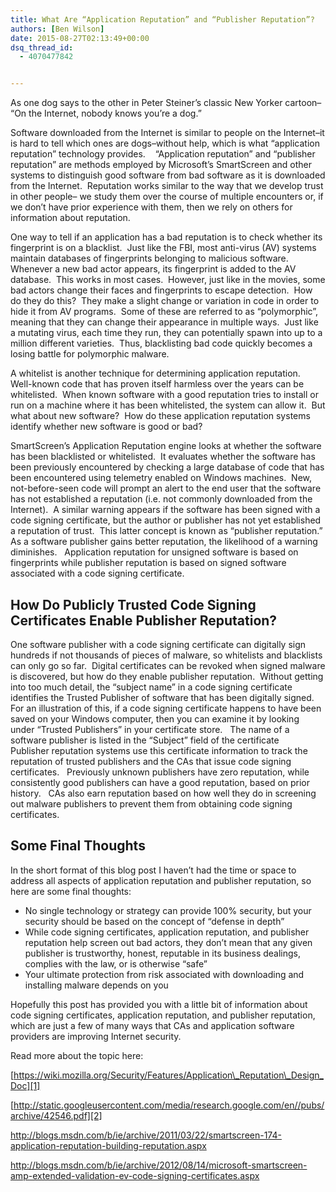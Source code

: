 ```yaml
---
title: What Are “Application Reputation” and “Publisher Reputation”?
authors: [Ben Wilson]
date: 2015-08-27T02:13:49+00:00
dsq_thread_id:
  - 4070477842


---
```

As one dog says to the other in Peter Steiner&#8217;s classic New Yorker cartoon&#8211; &#8220;On the Internet, nobody knows you&#8217;re a dog.&#8221;

Software downloaded from the Internet is similar to people on the Internet&#8211;it is hard to tell which ones are dogs&#8211;without help, which is what &#8220;application reputation&#8221; technology provides.    &#8220;Application reputation&#8221; and “publisher reputation” are methods employed by Microsoft&#8217;s SmartScreen and other systems to distinguish good software from bad software as it is downloaded from the Internet.  Reputation works similar to the way that we develop trust in other people&#8211; we study them over the course of multiple encounters or, if we don&#8217;t have prior experience with them, then we rely on others for information about reputation.

One way to tell if an application has a bad reputation is to check whether its fingerprint is on a blacklist.  Just like the FBI, most anti-virus (AV) systems maintain databases of fingerprints belonging to malicious software.  Whenever a new bad actor appears, its fingerprint is added to the AV database.  This works in most cases.  However, just like in the movies, some bad actors change their faces and fingerprints to escape detection.  How do they do this?  They make a slight change or variation in code in order to hide it from AV programs.  Some of these are referred to as &#8220;polymorphic&#8221;, meaning that they can change their appearance in multiple ways.  Just like a mutating virus, each time they run, they can potentially spawn into up to a million different varieties.  Thus, blacklisting bad code quickly becomes a losing battle for polymorphic malware.

A whitelist is another technique for determining application reputation.   Well-known code that has proven itself harmless over the years can be whitelisted.  When known software with a good reputation tries to install or run on a machine where it has been whitelisted, the system can allow it.  But what about new software?  How do these application reputation systems identify whether new software is good or bad?

SmartScreen&#8217;s Application Reputation engine looks at whether the software has been blacklisted or whitelisted.  It evaluates whether the software has been previously encountered by checking a large database of code that has been encountered using telemetry enabled on Windows machines.  New, not-before-seen code will prompt an alert to the end user that the software has not established a reputation (i.e. not commonly downloaded from the Internet).  A similar warning appears if the software has been signed with a code signing certificate, but the author or publisher has not yet established a reputation of trust.  This latter concept is known as “publisher reputation.”  As a software publisher gains better reputation, the likelihood of a warning diminishes.   Application reputation for unsigned software is based on fingerprints while publisher reputation is based on signed software associated with a code signing certificate.

## How Do Publicly Trusted Code Signing Certificates Enable Publisher Reputation?

One software publisher with a code signing certificate can digitally sign hundreds if not thousands of pieces of malware, so whitelists and blacklists can only go so far.  Digital certificates can be revoked when signed malware is discovered, but how do they enable publisher reputation.  Without getting into too much detail, the &#8220;subject name&#8221; in a code signing certificate identifies the Trusted Publisher of software that has been digitally signed.    For an illustration of this, if a code signing certificate happens to have been saved on your Windows computer, then you can examine it by looking under &#8220;Trusted Publishers&#8221; in your certificate store.   The name of a software publisher is listed in the &#8220;Subject&#8221; field of the certificate    Publisher reputation systems use this certificate information to track the reputation of trusted publishers and the CAs that issue code signing certificates.   Previously unknown publishers have zero reputation, while consistently good publishers can have a good reputation, based on prior history.   CAs also earn reputation based on how well they do in screening out malware publishers to prevent them from obtaining code signing certificates.

## Some Final Thoughts

In the short format of this blog post I haven&#8217;t had the time or space to address all aspects of application reputation and publisher reputation, so here are some final thoughts:

  * No single technology or strategy can provide 100% security, but your security should be based on the concept of “defense in depth”
  * While code signing certificates, application reputation, and publisher reputation help screen out bad actors, they don’t mean that any given publisher is trustworthy, honest, reputable in its business dealings, complies with the law, or is otherwise “safe”
  * Your ultimate protection from risk associated with downloading and installing malware depends on you

Hopefully this post has provided you with a little bit of information about code signing certificates, application reputation, and publisher reputation, which are just a few of many ways that CAs and application software providers are improving Internet security.

Read more about the topic here:

[https://wiki.mozilla.org/Security/Features/Application\_Reputation\_Design_Doc][1]

[http://static.googleusercontent.com/media/research.google.com/en//pubs/archive/42546.pdf][2]

<http://blogs.msdn.com/b/ie/archive/2011/03/22/smartscreen-174-application-reputation-building-reputation.aspx>

<http://blogs.msdn.com/b/ie/archive/2012/08/14/microsoft-smartscreen-amp-extended-validation-ev-code-signing-certificates.aspx>

 [1]: https://wiki.mozilla.org/Security/Features/Application_Reputation_Design_Doc
 [2]: http://static.googleusercontent.com/media/research.google.com/en/pubs/archive/42546.pdf